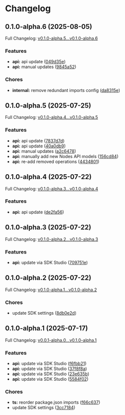 # Changelog

## 0.1.0-alpha.6 (2025-08-05)

Full Changelog: [v0.1.0-alpha.5...v0.1.0-alpha.6](https://github.com/sfcompute/nodes-typescript/compare/v0.1.0-alpha.5...v0.1.0-alpha.6)

### Features

* **api:** api update ([049d35e](https://github.com/sfcompute/nodes-typescript/commit/049d35e4b0e33a0a82e5507c74ddba54dfe5a5e1))
* **api:** manual updates ([9845a52](https://github.com/sfcompute/nodes-typescript/commit/9845a529496c5abcbe333ca7798cd5ae0e32c805))


### Chores

* **internal:** remove redundant imports config ([da8315e](https://github.com/sfcompute/nodes-typescript/commit/da8315ea1d34cfbb9e726db92a478deea92d273a))

## 0.1.0-alpha.5 (2025-07-25)

Full Changelog: [v0.1.0-alpha.4...v0.1.0-alpha.5](https://github.com/sfcompute/nodes-typescript/compare/v0.1.0-alpha.4...v0.1.0-alpha.5)

### Features

* **api:** api update ([7837d7d](https://github.com/sfcompute/nodes-typescript/commit/7837d7dab3ab7a050f1926e699d5577ee109b99a))
* **api:** api update ([40a0db9](https://github.com/sfcompute/nodes-typescript/commit/40a0db955b75d8eea3b5b6cf2b2d2132c64bd0fe))
* **api:** manual updates ([a2c6478](https://github.com/sfcompute/nodes-typescript/commit/a2c6478375b0dc0842cb1f74b20cbdb07f662f53))
* **api:** manually add new Nodes API models ([156cd84](https://github.com/sfcompute/nodes-typescript/commit/156cd84e6aecb0e30e2fcd6a5c7ac2919499d0ca))
* **api:** re-add removed operations ([4434801](https://github.com/sfcompute/nodes-typescript/commit/4434801c0b8c72d53c14cd8942c589ddc2c103b6))

## 0.1.0-alpha.4 (2025-07-22)

Full Changelog: [v0.1.0-alpha.3...v0.1.0-alpha.4](https://github.com/sfcompute/nodes-typescript/compare/v0.1.0-alpha.3...v0.1.0-alpha.4)

### Features

* **api:** api update ([de2fa56](https://github.com/sfcompute/nodes-typescript/commit/de2fa56c558d50bf6daee91440ac16ae1c52de2f))

## 0.1.0-alpha.3 (2025-07-22)

Full Changelog: [v0.1.0-alpha.2...v0.1.0-alpha.3](https://github.com/sfcompute/nodes-typescript/compare/v0.1.0-alpha.2...v0.1.0-alpha.3)

### Features

* **api:** update via SDK Studio ([709751e](https://github.com/sfcompute/nodes-typescript/commit/709751e721c1061ec63f264e7f866a9062d4d912))

## 0.1.0-alpha.2 (2025-07-22)

Full Changelog: [v0.1.0-alpha.1...v0.1.0-alpha.2](https://github.com/sfcompute/nodes-typescript/compare/v0.1.0-alpha.1...v0.1.0-alpha.2)

### Chores

* update SDK settings ([8db0e2d](https://github.com/sfcompute/nodes-typescript/commit/8db0e2dbb16e522c0e6e8970b5e2f1ddf5ee7f6f))

## 0.1.0-alpha.1 (2025-07-17)

Full Changelog: [v0.0.1-alpha.0...v0.1.0-alpha.1](https://github.com/sfcompute/nodes-typescript/compare/v0.0.1-alpha.0...v0.1.0-alpha.1)

### Features

* **api:** update via SDK Studio ([f6fbb21](https://github.com/sfcompute/nodes-typescript/commit/f6fbb21ada6d6b605cdfd650ed5691332852bcc6))
* **api:** update via SDK Studio ([37f8f8a](https://github.com/sfcompute/nodes-typescript/commit/37f8f8a31cac296661e763426063b9c551e75fb0))
* **api:** update via SDK Studio ([23e635b](https://github.com/sfcompute/nodes-typescript/commit/23e635bc0930f62db5f3acfcb8216576e0258d21))
* **api:** update via SDK Studio ([5584f02](https://github.com/sfcompute/nodes-typescript/commit/5584f024bdfd4c27b967db665eddbadb3e2acd8b))


### Chores

* **ts:** reorder package.json imports ([f66c637](https://github.com/sfcompute/nodes-typescript/commit/f66c63722ad817b550485d2edcd3d7ba0734d7c7))
* update SDK settings ([3cc7184](https://github.com/sfcompute/nodes-typescript/commit/3cc71841d6328ad119132b2b7a448076393b9660))
